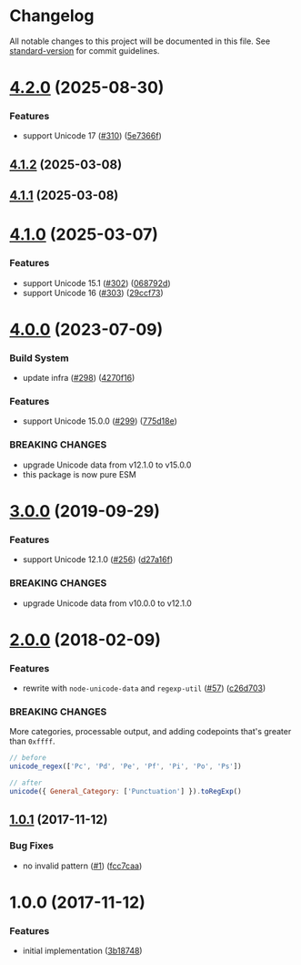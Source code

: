 # Changelog

All notable changes to this project will be documented in this file. See [standard-version](https://github.com/conventional-changelog/standard-version) for commit guidelines.

# [4.2.0](https://github.com/ikatyang-collab/unicode-regex/compare/v4.1.2...v4.2.0) (2025-08-30)

### Features

- support Unicode 17 ([#310](https://github.com/ikatyang-collab/unicode-regex/issues/310)) ([5e7366f](https://github.com/ikatyang-collab/unicode-regex/commit/5e7366f958bfe7e2dff5640b891eeb3f52a8d794))

## [4.1.2](https://github.com/ikatyang-collab/unicode-regex/compare/v4.1.1...v4.1.2) (2025-03-08)

## [4.1.1](https://github.com/ikatyang/unicode-regex/compare/v4.1.0...v4.1.1) (2025-03-08)

# [4.1.0](https://github.com/ikatyang/unicode-regex/compare/v4.0.0...v4.1.0) (2025-03-07)

### Features

- support Unicode 15.1 ([#302](https://github.com/ikatyang/unicode-regex/issues/302)) ([068792d](https://github.com/ikatyang/unicode-regex/commit/068792dbf7661893c740a4fa58e0e4552e14c0d9))
- support Unicode 16 ([#303](https://github.com/ikatyang/unicode-regex/issues/303)) ([29ccf73](https://github.com/ikatyang/unicode-regex/commit/29ccf7324b9352de08d1768b36b4509bf6d0f89d))

# [4.0.0](https://github.com/ikatyang/unicode-regex/compare/v3.0.0...v4.0.0) (2023-07-09)

### Build System

- update infra ([#298](https://github.com/ikatyang/unicode-regex/issues/298)) ([4270f16](https://github.com/ikatyang/unicode-regex/commit/4270f16ae9d679a93a1dffc08700568452c162dd))

### Features

- support Unicode 15.0.0 ([#299](https://github.com/ikatyang/unicode-regex/issues/299)) ([775d18e](https://github.com/ikatyang/unicode-regex/commit/775d18e4ecf693689b421cf3d41cdfd496af4eb2))

### BREAKING CHANGES

- upgrade Unicode data from v12.1.0 to v15.0.0
- this package is now pure ESM

<a name="3.0.0"></a>

# [3.0.0](https://github.com/ikatyang/unicode-regex/compare/v2.0.0...v3.0.0) (2019-09-29)

### Features

- support Unicode 12.1.0 ([#256](https://github.com/ikatyang/unicode-regex/issues/256)) ([d27a16f](https://github.com/ikatyang/unicode-regex/commit/d27a16f))

### BREAKING CHANGES

- upgrade Unicode data from v10.0.0 to v12.1.0

<a name="2.0.0"></a>

# [2.0.0](https://github.com/ikatyang/unicode-regex/compare/v1.0.1...v2.0.0) (2018-02-09)

### Features

- rewrite with `node-unicode-data` and `regexp-util` ([#57](https://github.com/ikatyang/unicode-regex/issues/57)) ([c26d703](https://github.com/ikatyang/unicode-regex/commit/c26d703))

### BREAKING CHANGES

More categories, processable output, and adding codepoints that's greater than `0xffff`.

```js
// before
unicode_regex(['Pc', 'Pd', 'Pe', 'Pf', 'Pi', 'Po', 'Ps'])

// after
unicode({ General_Category: ['Punctuation'] }).toRegExp()
```

<a name="1.0.1"></a>

## [1.0.1](https://github.com/ikatyang/unicode-regex/compare/v1.0.0...v1.0.1) (2017-11-12)

### Bug Fixes

- no invalid pattern ([#1](https://github.com/ikatyang/unicode-regex/issues/1)) ([fcc7caa](https://github.com/ikatyang/unicode-regex/commit/fcc7caa))

<a name="1.0.0"></a>

# 1.0.0 (2017-11-12)

### Features

- initial implementation ([3b18748](https://github.com/ikatyang/unicode-regex/commit/3b18748))
